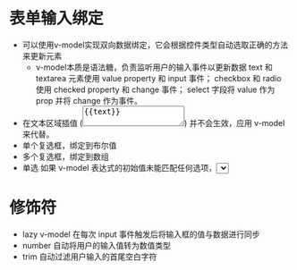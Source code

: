 # 表单输入绑定
- 可以使用v-model实现双向数据绑定，它会根据控件类型自动选取正确的方法来更新元素
    - v-model本质是语法糖，负责监听用户的输入事件以更新数据
    text 和 textarea 元素使用 value property 和 input 事件；
    checkbox 和 radio 使用 checked property 和 change 事件；
    select 字段将 value 作为 prop 并将 change 作为事件。
- 在文本区域插值 (<textarea>{{text}}</textarea>) 并不会生效，应用 v-model 来代替。
- 单个复选框，绑定到布尔值
- 多个复选框，绑定到数组
- 单选
    如果 v-model 表达式的初始值未能匹配任何选项，<select> 元素将被渲染为“未选中”状态。在 iOS 中，这会使用户无法选择第一个选项。因为这样的情况下，iOS 不会触发 change 事件。因此，更推荐像上面这样提供一个值为空的禁用选项。

# 修饰符
- lazy
    v-model 在每次 input 事件触发后将输入框的值与数据进行同步
- number
    自动将用户的输入值转为数值类型
- trim
    自动过滤用户输入的首尾空白字符

